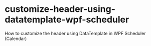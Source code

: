 # customize-header-using-datatemplate-wpf-scheduler
How to customize the header using DataTemplate in WPF Scheduler (Calendar)
